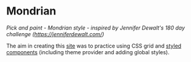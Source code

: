 # Mondrian
_Pick and paint - Mondrian style - inspired by Jennifer Dewalt's 180 day challenge (https://jenniferdewalt.com/)_

The aim in creating this [site](https://mondrian-canvas.netlify.com) was to practice using CSS grid and [styled components](https://www.styled-components.com/) (including theme provider and adding global styles). 
